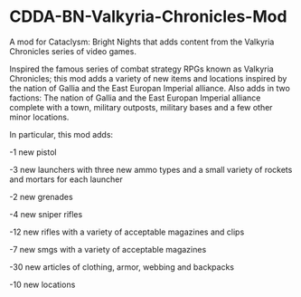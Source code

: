 # CDDA-BN-Valkyria-Chronicles-Mod
A mod for Cataclysm: Bright Nights that adds content from the Valkyria Chronicles series of video games.

Inspired the famous series of combat strategy RPGs known as Valkyria Chronicles; this mod adds a variety of new items and locations inspired by the nation of Gallia and the East Europan Imperial alliance. Also adds in two factions: The nation of Gallia and the East Europan Imperial alliance complete with a town, military outposts, military bases and a few other minor locations.

In particular, this mod adds:

-1 new pistol

-3 new launchers with three new ammo types and a small variety of rockets and mortars for each launcher

-2 new grenades

-4 new sniper rifles

-12 new rifles with a variety of acceptable magazines and clips

-7 new smgs with a variety of acceptable magazines

-30 new articles of clothing, armor, webbing and backpacks

-10 new locations
